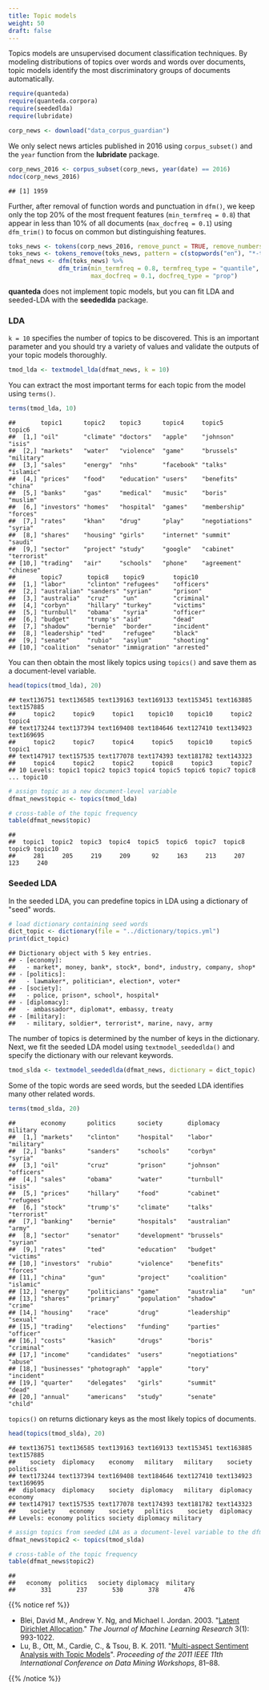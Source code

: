 ```yaml
---
title: Topic models
weight: 50
draft: false
---
```


Topics models are unsupervised document classification techniques. By modeling distributions of topics over words and words over documents, topic models identify the most discriminatory groups of documents automatically. 


```r
require(quanteda)
require(quanteda.corpora)
require(seededlda)
require(lubridate)
```


```r
corp_news <- download("data_corpus_guardian")
```



We only select news articles published in 2016 using `corpus_subset()` and the `year` function from the **lubridate** package. 


```r
corp_news_2016 <- corpus_subset(corp_news, year(date) == 2016)
ndoc(corp_news_2016)
```

```
## [1] 1959
```

Further, after removal of function words and punctuation in `dfm()`, we keep only the top 20% of the most frequent features (`min_termfreq = 0.8`) that appear in less than 10% of all documents (`max_docfreq = 0.1`) using `dfm_trim()` to focus on common but distinguishing features.


```r
toks_news <- tokens(corp_news_2016, remove_punct = TRUE, remove_numbers = TRUE, remove_symbol = TRUE)
toks_news <- tokens_remove(toks_news, pattern = c(stopwords("en"), "*-time", "updated-*", "gmt", "bst"))
dfmat_news <- dfm(toks_news) %>% 
              dfm_trim(min_termfreq = 0.8, termfreq_type = "quantile",
                       max_docfreq = 0.1, docfreq_type = "prop")
```

**quanteda** does not implement topic models, but you can fit LDA and seeded-LDA with the **seededlda** package.

### LDA

`k = 10` specifies the number of topics to be discovered. This is an important parameter and you should try a variety of values and validate the outputs of your topic models thoroughly.


```r
tmod_lda <- textmodel_lda(dfmat_news, k = 10)
```

You can extract the most important terms for each topic from the model using `terms()`.


```r
terms(tmod_lda, 10)
```

```
##       topic1      topic2    topic3      topic4     topic5         topic6     
##  [1,] "oil"       "climate" "doctors"   "apple"    "johnson"      "isis"     
##  [2,] "markets"   "water"   "violence"  "game"     "brussels"     "military" 
##  [3,] "sales"     "energy"  "nhs"       "facebook" "talks"        "islamic"  
##  [4,] "prices"    "food"    "education" "users"    "benefits"     "china"    
##  [5,] "banks"     "gas"     "medical"   "music"    "boris"        "muslim"   
##  [6,] "investors" "homes"   "hospital"  "games"    "membership"   "forces"   
##  [7,] "rates"     "khan"    "drug"      "play"     "negotiations" "syria"    
##  [8,] "shares"    "housing" "girls"     "internet" "summit"       "saudi"    
##  [9,] "sector"    "project" "study"     "google"   "cabinet"      "terrorist"
## [10,] "trading"   "air"     "schools"   "phone"    "agreement"    "chinese"  
##       topic7       topic8    topic9        topic10   
##  [1,] "labor"      "clinton" "refugees"    "officers"
##  [2,] "australian" "sanders" "syrian"      "prison"  
##  [3,] "australia"  "cruz"    "un"          "criminal"
##  [4,] "corbyn"     "hillary" "turkey"      "victims" 
##  [5,] "turnbull"   "obama"   "syria"       "officer" 
##  [6,] "budget"     "trump's" "aid"         "dead"    
##  [7,] "shadow"     "bernie"  "border"      "incident"
##  [8,] "leadership" "ted"     "refugee"     "black"   
##  [9,] "senate"     "rubio"   "asylum"      "shooting"
## [10,] "coalition"  "senator" "immigration" "arrested"
```

You can then obtain the most likely topics using `topics()` and save them as a document-level variable.


```r
head(topics(tmod_lda), 20)
```

```
## text136751 text136585 text139163 text169133 text153451 text163885 text157885 
##     topic2     topic9     topic1    topic10    topic10     topic2     topic4 
## text173244 text137394 text169408 text184646 text127410 text134923 text169695 
##     topic2     topic7     topic4     topic5    topic10     topic5     topic1 
## text147917 text157535 text177078 text174393 text181782 text143323 
##     topic4     topic2     topic2     topic8     topic3     topic7 
## 10 Levels: topic1 topic2 topic3 topic4 topic5 topic6 topic7 topic8 ... topic10
```

```r
# assign topic as a new document-level variable
dfmat_news$topic <- topics(tmod_lda)

# cross-table of the topic frequency
table(dfmat_news$topic)
```

```
## 
##  topic1  topic2  topic3  topic4  topic5  topic6  topic7  topic8  topic9 topic10 
##     281     205     219     209      92     163     213     207     123     240
```

### Seeded LDA

In the seeded LDA, you can predefine topics in LDA using a dictionary of "seed" words.


```r
# load dictionary containing seed words
dict_topic <- dictionary(file = "../dictionary/topics.yml")
print(dict_topic)
```

```
## Dictionary object with 5 key entries.
## - [economy]:
##   - market*, money, bank*, stock*, bond*, industry, company, shop*
## - [politics]:
##   - lawmaker*, politician*, election*, voter*
## - [society]:
##   - police, prison*, school*, hospital*
## - [diplomacy]:
##   - ambassador*, diplomat*, embassy, treaty
## - [military]:
##   - military, soldier*, terrorist*, marine, navy, army
```

The number of topics is determined by the number of keys in the dictionary. Next, we fit the seeded LDA model using `textmodel_seededlda()` and specify the dictionary with our relevant keywords.


```r
tmod_slda <- textmodel_seededlda(dfmat_news, dictionary = dict_topic)
```

Some of the topic words are seed words, but the seeded LDA identifies many other related words.


```r
terms(tmod_slda, 20)
```

```
##       economy      politics      society       diplomacy      military   
##  [1,] "markets"    "clinton"     "hospital"    "labor"        "military" 
##  [2,] "banks"      "sanders"     "schools"     "corbyn"       "syria"    
##  [3,] "oil"        "cruz"        "prison"      "johnson"      "officers" 
##  [4,] "sales"      "obama"       "water"       "turnbull"     "isis"     
##  [5,] "prices"     "hillary"     "food"        "cabinet"      "refugees" 
##  [6,] "stock"      "trump's"     "climate"     "talks"        "terrorist"
##  [7,] "banking"    "bernie"      "hospitals"   "australian"   "army"     
##  [8,] "sector"     "senator"     "development" "brussels"     "syrian"   
##  [9,] "rates"      "ted"         "education"   "budget"       "victims"  
## [10,] "investors"  "rubio"       "violence"    "benefits"     "forces"   
## [11,] "china"      "gun"         "project"     "coalition"    "islamic"  
## [12,] "energy"     "politicians" "game"        "australia"    "un"       
## [13,] "shares"     "primary"     "population"  "shadow"       "crime"    
## [14,] "housing"    "race"        "drug"        "leadership"   "sexual"   
## [15,] "trading"    "elections"   "funding"     "parties"      "officer"  
## [16,] "costs"      "kasich"      "drugs"       "boris"        "criminal" 
## [17,] "income"     "candidates"  "users"       "negotiations" "abuse"    
## [18,] "businesses" "photograph"  "apple"       "tory"         "incident" 
## [19,] "quarter"    "delegates"   "girls"       "summit"       "dead"     
## [20,] "annual"     "americans"   "study"       "senate"       "child"
```

`topics()` on returns dictionary keys as the most likely topics of documents.


```r
head(topics(tmod_slda), 20)
```

```
## text136751 text136585 text139163 text169133 text153451 text163885 text157885 
##    society  diplomacy    economy   military   military    society   politics 
## text173244 text137394 text169408 text184646 text127410 text134923 text169695 
##  diplomacy  diplomacy    society  diplomacy   military  diplomacy    economy 
## text147917 text157535 text177078 text174393 text181782 text143323 
##    society    economy    society   politics    society  diplomacy 
## Levels: economy politics society diplomacy military
```

```r
# assign topics from seeded LDA as a document-level variable to the dfm
dfmat_news$topic2 <- topics(tmod_slda)

# cross-table of the topic frequency
table(dfmat_news$topic2)
```

```
## 
##   economy  politics   society diplomacy  military 
##       331       237       530       378       476
```

{{% notice ref %}}

- Blei, David M., Andrew Y. Ng, and Michael I. Jordan. 2003. "[Latent Dirichlet Allocation](https://www.jmlr.org/papers/volume3/blei03a/blei03a.pdf)." _The Journal of Machine Learning Research_ 3(1): 993-1022.  
- Lu, B., Ott, M., Cardie, C., & Tsou, B. K. 2011. "[Multi-aspect Sentiment Analysis with Topic Models](https://www.cs.cornell.edu/home/cardie/papers/masa-sentire-2011.pdf)". _Proceeding of the 2011 IEEE 11th International Conference on Data Mining Workshops_, 81–88.

{{% /notice %}}

